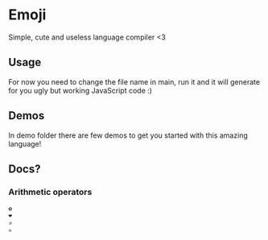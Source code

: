 # Emoji
Simple, cute and useless language compiler &lt;3

## Usage

For now you need to change the file name in main, run it and it will generate for you ugly but working JavaScript code :)

## Demos

In demo folder there are few demos to get you started with this amazing language!

## Docs?

### Arithmetic operators

```
✿
❤
✰
๑
```
